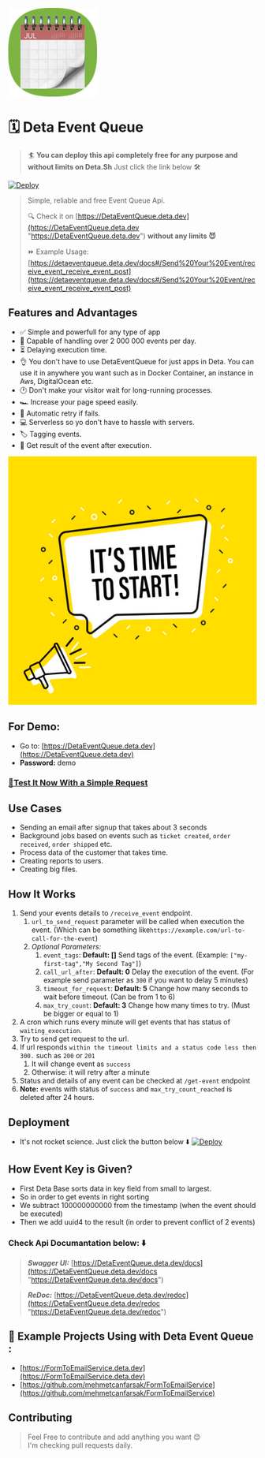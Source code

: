 ![logo](static/apple-touch-icon.png)
# 🗓️ Deta Event Queue
> 🏄  **You can deploy this api completely free for any purpose and without limits on Deta.Sh** Just click the link below 🛠️  
>   
[![Deploy](https://button.deta.dev/1/svg)](https://go.deta.dev/deploy?repo=https://github.com/mehmetcanfarsak/DetaEventQueue)

> Simple, reliable and free Event Queue Api. 
> 
> 🔍 Check it on [https://DetaEventQueue.deta.dev](https://DetaEventQueue.deta.dev "https://DetaEventQueue.deta.dev")  **without any limits 😈**
> 
> ⏩ Example Usage:  [https://detaeventqueue.deta.dev/docs#/Send%20Your%20Event/receive_event_receive_event_post](https://detaeventqueue.deta.dev/docs#/Send%20Your%20Event/receive_event_receive_event_post)


## Features and Advantages
* ✅ Simple and powerfull for any type of app
* 🐳 Capable of handling over 2 000 000 events per day.
* ⏳️ Delaying execution time.
* 👌 You don't have to use DetaEventQueue for just apps in Deta. You can use it in anywhere you want such as in Docker Container, an instance in Aws, DigitalOcean etc.
* 🕐 Don't make your visitor wait for long-running processes.
* 🏎️ Increase your page speed easily.
* 🔁 Automatic retry if fails.
* 💻 Serverless so yo don't have to hassle with servers.
* 🏷️ Tagging events.
* 🏁 Get result of the event after execution.

[![Demo Image](static/img.png)](https://DetaEventQueue.deta.dev)

## For Demo:

* Go to: [https://DetaEventQueue.deta.dev](https://DetaEventQueue.deta.dev)
* **Password:** demo

### [📝Test It Now With a Simple Request](https://DetaEventQueue.deta.dev)

## Use Cases
- Sending an email after signup that takes about 3 seconds
- Background jobs based on events such as ``ticket created``, ``order received``, ``order shipped`` etc.
- Process data of the customer that takes time.
- Creating reports to users.
- Creating big files.

## How It Works
1. Send your events details to ``/receive_event`` endpoint.
   1. ``url_to_send_request`` parameter will be called when execution the event. (Which can be something like``https://example.com/url-to-call-for-the-event``)
   2. _Optional Parameters:_
      1. ``event_tags``: **Default: []** Send tags of the event. (Example: ``["my-first-tag","My Second Tag"]``)
      2. ``call_url_after``: **Default: 0** Delay the execution of the event.   (For example send parameter as ``300`` if you want to delay 5 minutes)
      3. ``timeout_for_request``: **Default: 5** Change how many seconds to wait before timeout. (Can be from 1 to 6)
      4. ``max_try_count``: **Default: 3** Change how many times to try. (Must be bigger or equal to 1)
2. A cron which runs every minute will get events that has status of ``waiting_execution``.
3. Try to send get request to the url.
4. If url responds ``within the timeout limits and a status code less then 300.``  such as ``200`` or ``201``
   1. It will change  event as ``success``
   2. Otherwise: it will retry after a minute
5. Status and details of any event can be checked at ``/get-event`` endpoint
6. **Note:** events with status of ``success`` and ``max_try_count_reached`` is deleted after 24 hours.

## Deployment
* It's not rocket science. Just click the button below  ⬇️
[![Deploy](https://button.deta.dev/1/svg)](https://go.deta.dev/deploy?repo=https://github.com/mehmetcanfarsak/DetaEventQueue)

## How Event Key is Given?
* First Deta Base sorts data in key field from small to largest.
* So in order to get events in right sorting
* We subtract 100000000000 from the timestamp (when the event should be executed) 
* Then we add uuid4 to the result (in order to prevent conflict of 2 events)

### Check Api Documantation below: ⬇️

> **_Swagger UI:_**  [https://DetaEventQueue.deta.dev/docs](https://DetaEventQueue.deta.dev/docs "https://DetaEventQueue.deta.dev/docs")

> **_ReDoc:_** [https://DetaEventQueue.deta.dev/redoc](https://DetaEventQueue.deta.dev/redoc "https://DetaEventQueue.deta.dev/redoc")

## 💁 **Example Projects** Using with Deta Event Queue :
* [https://FormToEmailService.deta.dev](https://FormToEmailService.deta.dev)
* [https://github.com/mehmetcanfarsak/FormToEmailService](https://github.com/mehmetcanfarsak/FormToEmailService)

## Contributing  

> Feel Free to contribute and add anything you want 😊  
> I'm checking pull requests daily. 




